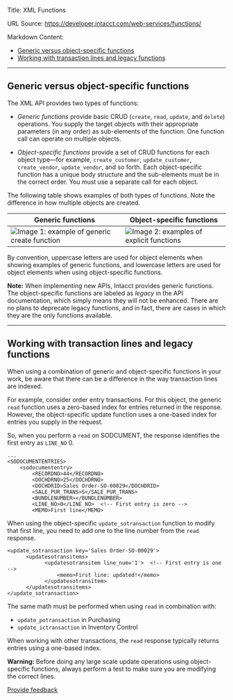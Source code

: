 Title: XML Functions

URL Source: https://developer.intacct.com/web-services/functions/

Markdown Content:
*   [Generic versus object-specific functions](https://developer.intacct.com/web-services/functions/#generic-versus-object-specific-functions)
*   [Working with transaction lines and legacy functions](https://developer.intacct.com/web-services/functions/#working-with-transaction-lines-and-legacy-functions)

* * *

Generic versus object-specific functions
----------------------------------------

The XML API provides two types of functions:

*   _Generic functions_ provide basic CRUD (`create`, `read`, `update`, and `delete`) operations. You supply the target objects with their appropriate parameters (in any order) as sub-elements of the function. One function call can operate on multiple objects.
    
*   _Object-specific functions_ provide a set of CRUD functions for each object type—for example, `create_customer`, `update_customer`, `create_vendor`, `update_vendor`, and so forth. Each object-specific function has a unique body structure and the sub-elements must be in the correct order. You must use a separate call for each object.
    

The following table shows examples of both types of functions. Note the difference in how multiple objects are created.

| Generic functions | Object-specific functions |
| --- | --- |
| ![Image 1: example of generic create function](https://developer.intacct.com/images/web-services/3.0_xml.png) | ![Image 2: examples of explicit functions](https://developer.intacct.com/images/web-services/2.1_xml.png) |

By convention, uppercase letters are used for object elements when showing examples of generic functions, and lowercase letters are used for object elements when using object-specific functions.

**Note:** When implementing new APIs, Intacct provides generic functions. The object-specific functions are labeled as _legacy_ in the API documentation, which simply means they will not be enhanced. There are no plans to deprecate legacy functions, and in fact, there are cases in which they are the only functions available.

* * *

Working with transaction lines and legacy functions
---------------------------------------------------

When using a combination of generic and object-specific functions in your work, be aware that there can be a difference in the way transaction lines are indexed.

For example, consider order entry transactions. For this object, the generic `read` function uses a zero-based index for entries returned in the response. However, the object-specific update function uses a one-based index for entries you supply in the request.

So, when you perform a `read` on SODCUMENT, the response identifies the first entry as `LINE_NO` 0.

```
...
<SODOCUMENTENTRIES>
    <sodocumententry>
        <RECORDNO>44</RECORDNO>
        <DOCHDRNO>25</DOCHDRNO>
        <DOCHDRID>Sales Order-SO-00029</DOCHDRID>
        <SALE_PUR_TRANS>S</SALE_PUR_TRANS>
        <BUNDLENUMBER></BUNDLENUMBER>
        <LINE_NO>0</LINE_NO>  <!-- First entry is zero -->
        <MEMO>First line</MEMO>
```

When using the object-specific `update_sotransaction` function to modify that first line, you need to add one to the line number from the `read` response.

```
<update_sotransaction key='Sales Order-SO-00029'>
      <updatesotransitems>
            <updatesotransitem line_num='1'>  <!-- First entry is one -->
                <memo>First line: updated!</memo>
            </updatesotransitem>
      </updatesotransitems>
</update_sotransaction>
```

The same math must be performed when using `read` in combination with:

*   `update_potransaction` in Purchasing
*   `update_ictransaction` in Inventory Control

When working with other transactions, the `read` response typically returns entries using a one-based index.

**Warning:** Before doing any large scale update operations using object-specific functions, always perform a test to make sure you are modifying the correct lines.

[Provide feedback](https://forms.office.com/Pages/ResponsePage.aspx?id=fN0yPvZBLUmho8WOsCz0-Gj_lksFLzJAg2QKkx1lkvZUMkxMVDYxSzhHQzlNTjBNR1IwOVNETDNEMiQlQCN0PWcu)

